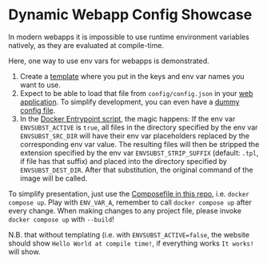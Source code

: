 # Dynamic Webapp Config Showcase

In modern webapps it is impossible to use runtime environment variables natively,
as they are evaluated at compile-time.

Here, one way to use env vars for webapps is demonstrated.
1. Create a [template](tpl/config.json.tpl) where you put in the keys and env var names you want to use.
2. Expect to be able to load that file from `config/config.json` in your [web application](public/index.html).
   To simplify development, you can even have a [dummy config file](public/config/config.json).
3. In the [Docker Entrypoint script](docker/entrypoint.sh), the magic happens:
   If the env var `ENVSUBST_ACTIVE` is `true`, all files in the directory specified by the env var `ENVSUBST_SRC_DIR` 
   will have their env var placeholders replaced by the corresponding env var value. The resulting files will then be 
   stripped the extension specified by the env var `ENVSUBST_STRIP_SUFFIX` (default: `.tpl`, if file has that suffix)
   and placed into the directory specified by `ENVSUBST_DEST_DIR`.
   After that substitution, the original command of the image will be called.

To simplify presentation, just use the [Composefile in this repo](docker-compose.yml), i.e. `docker compose up`. Play 
with `ENV_VAR_A`, remember to call `docker compose up` after every change. When making changes to any project file,
please invoke `docker compose up` with `--build`!

N.B. that without templating (i.e. with `ENVSUBST_ACTIVE=false`, the website should show `Hello World at compile time!`,
if everything works `It works!` will show.
